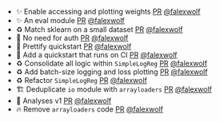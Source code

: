 - ✨ Enable accessing and plotting weights [PR](https://github.com/laminlabs/modlyn/pull/20) [@falexwolf](https://github.com/falexwolf)
- ✨ An eval module [PR](https://github.com/laminlabs/modlyn/pull/19) [@falexwolf](https://github.com/falexwolf)
- ♻️ Match sklearn on a small dataset [PR](https://github.com/laminlabs/modlyn/pull/18) [@falexwolf](https://github.com/falexwolf)
- 👷 No need for auth [PR](https://github.com/laminlabs/modlyn/pull/17) [@falexwolf](https://github.com/falexwolf)
- 💄 Prettify quickstart [PR](https://github.com/laminlabs/modlyn/pull/16) [@falexwolf](https://github.com/falexwolf)
- 📝 Add a quickstart that runs on CI [PR](https://github.com/laminlabs/modlyn/pull/15) [@falexwolf](https://github.com/falexwolf)
- ♻️ Consolidate all logic within `SimpleLogReg` [PR](https://github.com/laminlabs/modlyn/pull/14) [@falexwolf](https://github.com/falexwolf)
- ♻️ Add batch-size logging and loss plotting [PR](https://github.com/laminlabs/modlyn/pull/13) [@falexwolf](https://github.com/falexwolf)
- ♻️ Refactor `SimpleLogReg` [PR](https://github.com/laminlabs/modlyn/pull/12) [@falexwolf](https://github.com/falexwolf)
- 🏗️ Deduplicate `io` module with `arrayloaders` [PR](https://github.com/laminlabs/modlyn/pull/11) [@falexwolf](https://github.com/falexwolf)
- 🚧 Analyses v1 [PR](https://github.com/laminlabs/modlyn/pull/8) [@falexwolf](https://github.com/falexwolf)
- 🔥 Remove `arrayloaders` code [PR](https://github.com/laminlabs/modlyn/pull/9) [@falexwolf](https://github.com/falexwolf)
